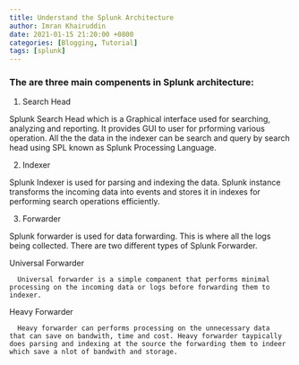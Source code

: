 ```yaml
---
title: Understand the Splunk Architecture
author: Imran Khairuddin
date: 2021-01-15 21:20:00 +0800
categories: [Blogging, Tutorial]
tags: [splunk]
---
```


### The are three main compenents in Splunk architecture: 

1. Search Head

Splunk Search Head which is a Graphical interface used for searching, analyzing and reporting. It provides GUI to user for prforming various operation. All the the data in the indexer can be search and query by search head using SPL known as Splunk Processing Language.

2. Indexer

Splunk Indexer is used for parsing and indexing the data. Splunk instance transforms the incoming data into events and stores it in indexes for performing search operations efficiently.

3. Forwarder

Splunk forwarder is used for data forwarding. This is where all the logs being collected. There are two different types of Splunk Forwarder. 

  Universal Forwarder

	  Universal forwarder is a simple companent that performs minimal processing on the incoming data or logs before forwarding them to indexer.

  Heavy Forwarder

	  Heavy forwarder can performs processing on the unnecessary data  that can save on bandwith, time and cost. Heavy forwarder taypically does parsing and indexing at the source the forwarding them to indeer which save a nlot of bandwith and storage.




